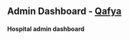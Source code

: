 <h2> Admin Dashboard - <a href='qafya.co.ke' target="_blank"><u>Qafya</u></a></h2>
<h4>Hospital admin dashboard</h4>
